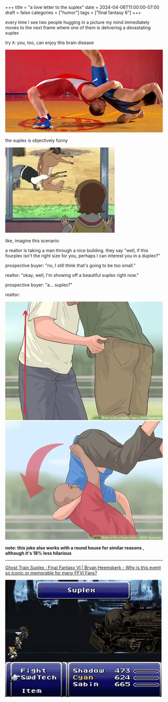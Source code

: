 +++
title = "a love letter to the suplex"
date = 2024-04-06T11:00:00-07:00
draft = false
categories = ["humor"]
tags = ["final fantasy 6"]
+++

every time I see two people hugging in a picture my mind immediately moves to the next frame where one of them is delivering a devastating suplex

try it: you, too, can enjoy this brain disease

![](./suplex.png)

the suplex is objectively funny

![](./suplex-2.png)

like, imagine this scenario:

a realtor is taking a man through a nice building. they say "well, if this fourplex isn't the right size for you, perhaps I can interest you in a duplex?"

prospective buyer: "no, I still think that's going to be too small."

realtor: "okay, well, I'm showing off a beautiful suplex right now."

prospective buyer: "a... suplex?"

realtor:

![](./suplex-3.png)
![](./suplex-4.png)

**note: this joke also works with a round house for similar reasons , although it's 18% less hilarious**

-------

[Ghost Train Suplex : Final Fantasy VI | Bryan Heemskerk - Why is this event so iconic or memorable for many FFVI Fans? ](https://www.reddit.com/r/FinalFantasyVI/comments/1gd9ke4/ghost_train_suplex_final_fantasy_vi_bryan/)

![](./suplex.gif)